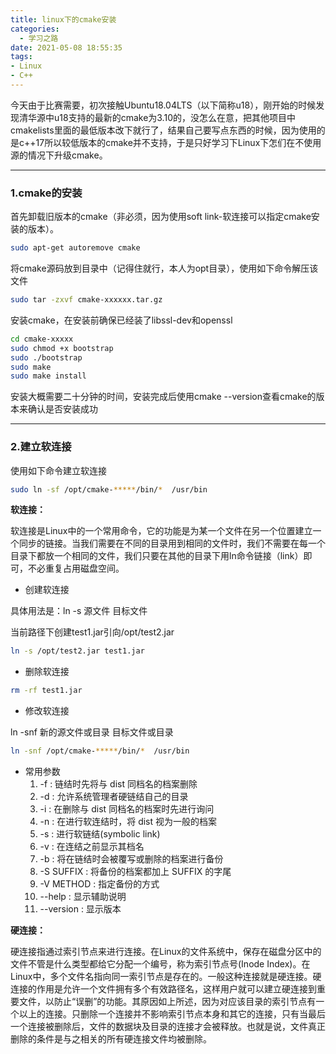 ```yaml
---
title: linux下的cmake安装
categories:
  - 学习之路
date: 2021-05-08 18:55:35
tags:
- Linux
- C++
---
```


今天由于比赛需要，初次接触Ubuntu18.04LTS（以下简称u18），刚开始的时候发现清华源中u18支持的最新的cmake为3.10的，没怎么在意，把其他项目中cmakelists里面的最低版本改下就行了，结果自己要写点东西的时候，因为使用的是c++17所以较低版本的cmake并不支持，于是只好学习下Linux下怎们在不使用源的情况下升级cmake。

***

### 1.cmake的安装

首先卸载旧版本的cmake（非必须，因为使用soft link-软连接可以指定cmake安装的版本）。

~~~bash
sudo apt-get autoremove cmake
~~~

将cmake源码放到目录中（记得住就行，本人为opt目录），使用如下命令解压该文件

```bash
sudo tar -zxvf cmake-xxxxxx.tar.gz
```

安装cmake，在安装前确保已经装了libssl-dev和openssl

```bash
cd cmake-xxxxx
sudo chmod +x bootstrap
sudo ./bootstrap
sudo make
sudo make install
```

安装大概需要二十分钟的时间，安装完成后使用cmake --version查看cmake的版本来确认是否安装成功

***

### 2.建立软连接

使用如下命令建立软连接

```bash
sudo ln -sf /opt/cmake-*****/bin/*  /usr/bin
```

**软连接：**

软连接是Linux中的一个常用命令，它的功能是为某一个文件在另一个位置建立一个同步的链接。当我们需要在不同的目录用到相同的文件时，我们不需要在每一个目录下都放一个相同的文件，我们只要在其他的目录下用ln命令链接（link）即可，不必重复占用磁盘空间。

* 创建软连接

具体用法是：ln -s 源文件 目标文件

当前路径下创建test1.jar引向/opt/test2.jar

```bash
ln -s /opt/test2.jar test1.jar
```

* 删除软连接

```bash
rm -rf test1.jar
```

* 修改软连接

ln -snf 新的源文件或目录 目标文件或目录

```bash
ln -snf /opt/cmake-*****/bin/*  /usr/bin
```

* 常用参数
  1. -f : 链结时先将与 dist 同档名的档案删除
  2. -d : 允许系统管理者硬链结自己的目录
  3. -i : 在删除与 dist 同档名的档案时先进行询问
  4. -n : 在进行软连结时，将 dist 视为一般的档案
  5. -s : 进行软链结(symbolic link)
  6. -v : 在连结之前显示其档名
  7. -b : 将在链结时会被覆写或删除的档案进行备份
  8. -S SUFFIX : 将备份的档案都加上 SUFFIX 的字尾
  9. -V METHOD : 指定备份的方式
  10. --help : 显示辅助说明
  11. --version : 显示版本　

**硬连接：**

硬连接指通过索引节点来进行连接。在Linux的文件系统中，保存在磁盘分区中的文件不管是什么类型都给它分配一个编号，称为索引节点号(Inode Index)。在Linux中，多个文件名指向同一索引节点是存在的。一般这种连接就是硬连接。硬连接的作用是允许一个文件拥有多个有效路径名，这样用户就可以建立硬连接到重要文件，以防止“误删”的功能。其原因如上所述，因为对应该目录的索引节点有一个以上的连接。只删除一个连接并不影响索引节点本身和其它的连接，只有当最后一个连接被删除后，文件的数据块及目录的连接才会被释放。也就是说，文件真正删除的条件是与之相关的所有硬连接文件均被删除。
